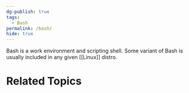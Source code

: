```yaml
---
dg-publish: true
tags:
  - Bash
permalink: /bash/
hide: true
---
```

Bash is a work environment and scripting shell. Some variant of Bash is usually included in any given [[Linux]] distro.
# Related Topics
